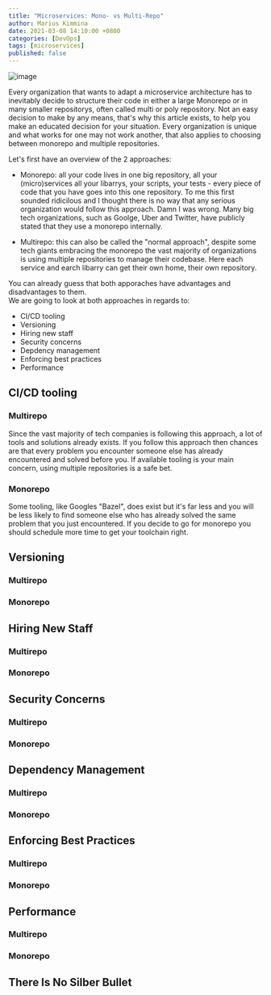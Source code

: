 ```yaml
---
title: "Microservices: Mono- vs Multi-Repo"
author: Marius Kimmina
date: 2021-03-08 14:10:00 +0800
categories: [DevOps]
tags: [microservices]
published: false
---
```


![image](/assets/images/microservices/list-repos.png "list of repositorys")

Every organization that wants to adapt a microservice architecture has to inevitably decide to structure their code in either a large Monorepo or in many smaller repositorys, often called multi or poly repository. Not an easy decision to make by any means, that's why this article exists, to help you make an educated decision for your situation. Every organization is unique and what works for one may not work another, that also applies to choosing between monorepo and multiple repositories. 

Let's first have an overview of the 2 approaches:

* Monorepo: all your code lives in one big repository, all your (micro)services all your libarrys, your scripts, your tests - every piece of code that you have goes into this one repository. To me this first sounded ridicilous and I thought there is no way that any serious organization would follow this approach. Damn I was wrong. Many big tech organizations, such as Goolge, Uber and Twitter, have publicly stated that they use a monorepo internally. 

* Multirepo: this can also be called the "normal approach", despite some tech giants embracing the monorepo the vast majority of organizations is using multiple repositories to manage their codebase. Here each service and earch libarry can get their own home, their own repository.

You can already guess that both apporaches have advantages and disadvantages to them.  
We are going to look at both approaches in regards to:

* CI/CD tooling
* Versioning
* Hiring new staff
* Security concerns
* Depdency management
* Enforcing best practices
* Performance

## CI/CD tooling

### Multirepo
Since the vast majority of tech companies is following this approach, a lot of tools and solutions already exists. If you follow this approach then chances are that every problem you encounter someone else has already encountered and solved before you. If available tooling is your main concern, using multiple repositories is a safe bet.

### Monorepo
Some tooling, like Googles "Bazel", does exist but it's far less and you will be less likely to find someone else who has already solved the same problem that you just encountered. If you decide to go for monorepo you should schedule more time to get your toolchain right.

## Versioning
### Multirepo
### Monorepo

## Hiring New Staff
### Multirepo
### Monorepo

## Security Concerns
### Multirepo
### Monorepo

## Dependency Management
### Multirepo
### Monorepo

## Enforcing Best Practices
### Multirepo
### Monorepo

## Performance
### Multirepo
### Monorepo

## There Is No Silber Bullet